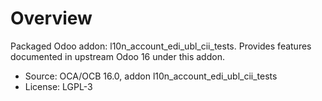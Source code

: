 # Overview

Packaged Odoo addon: l10n_account_edi_ubl_cii_tests. Provides features documented in upstream Odoo 16 under this addon.

- Source: OCA/OCB 16.0, addon l10n_account_edi_ubl_cii_tests
- License: LGPL-3
